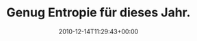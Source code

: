 ---
retweeted: false
source: <a href="http://termtter.org/" rel="nofollow">Termtter</a>
entities:
  hashtags: []
  symbols: []
  user_mentions: []
  urls: []
display_text_range:
- '0'
- '92'
favorite_count: '0'
id_str: '14643193094086656'
truncated: false
retweet_count: '0'
id: '14643193094086656'
created_at: Tue Dec 14 11:29:43 +0000 2010
favorited: false
full_text: Genug Entropie für dieses Jahr. Mir stirbt gerade die dritte Festplatte
  in zwei Monaten weg.
lang: de
tags:
- pesos:twitter
date: '2010-12-14T11:29:43+00:00'
src: https://twitter.com/bascht/status/14643193094086656
original_url: https://twitter.com/bascht/status/14643193094086656
type: twitter_tweet
text: Genug Entropie für dieses Jahr. Mir stirbt gerade die dritte Festplatte in zwei
  Monaten weg.
title: Genug Entropie für dieses Jahr.

---